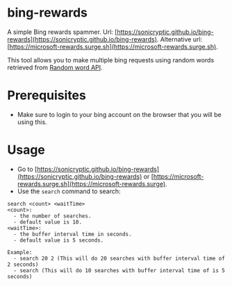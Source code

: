 # bing-rewards

A simple Bing rewards spammer.
Url: [https://sonicryptic.github.io/bing-rewards](https://sonicryptic.github.io/bing-rewards).
Alternative url: [https://microsoft-rewards.surge.sh](https://microsoft-rewards.surge.sh).

This tool allows you to make multiple bing requests using random words retrieved from [Random word API](https://random-word-api.herokuapp.com/).

# Prerequisites

- Make sure to login to your bing account on the browser that you will be using this.

# Usage

- Go to [https://sonicryptic.github.io/bing-rewards](https://sonicryptic.github.io/bing-rewards) or [https://microsoft-rewards.surge.sh](https://microsoft-rewards.surge).
- Use the `search` command to search:

```
search <count> <waitTime>
<count>:
  - the number of searches.
  - default value is 10.
<waitTime>:
  - the buffer interval time in seconds.
  - default value is 5 seconds.

Example:
  - search 20 2 (This will do 20 searches with buffer interval time of 2 seconds)
  - search (This will do 10 searches with buffer interval time of is 5 seconds)
```
